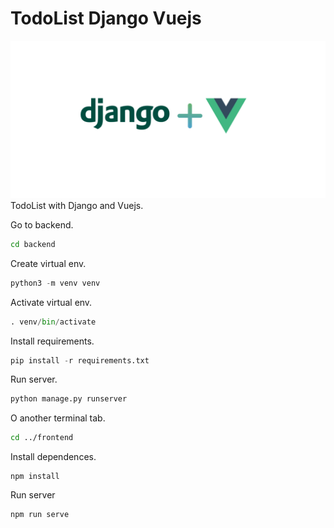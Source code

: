 # TodoList Django Vuejs
![](https://raw.githubusercontent.com/silvajunior/django-vuejs-todo/refs/heads/main/django_vuejs.webp)
TodoList with Django and Vuejs.

Go to backend.
```bash
cd backend
```
Create virtual env.
```python
python3 -m venv venv
```
Activate virtual env.
```python
. venv/bin/activate
```
Install requirements.
```python
pip install -r requirements.txt
```
Run server.
```python
python manage.py runserver
```
O another terminal tab.
```bash
cd ../frontend
```
Install dependences.
```node
npm install
```
Run server
```node
npm run serve
```
